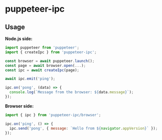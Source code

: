 # puppeteer-ipc

## Usage

**Node.js side:**

```js
import puppeteer from 'puppeteer';
import { createIpc } from 'puppeteer-ipc';

const browser = await puppeteer.launch();
const page = await browser.open(...);
const ipc = await createIpc(page);

await ipc.emit('ping');

ipc.on('pong', (data) => {
  console.log(`Message from the browser: ${data.message}`);
});
```

**Browser side:**

```js
import { ipc } from 'puppeteer-ipc/browser';

ipc.on('ping', () => {
  ipc.send('pong', { message: `Hello from ${navigator.appVersion}` });
});
```
